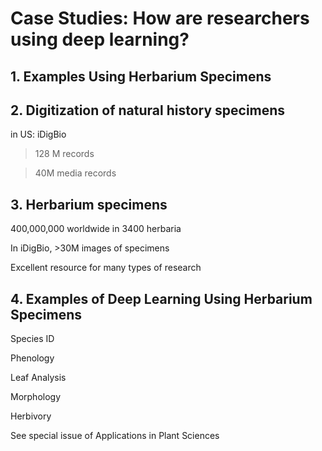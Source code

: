 # Case Studies: How are researchers using deep learning?

## 1. Examples Using Herbarium Specimens


## 2. Digitization of natural history specimens
in US:  iDigBio
	
   >128 M records
	
   >40M media records


## 3. Herbarium specimens

   400,000,000 worldwide in 3400 herbaria

   In iDigBio, >30M images of specimens

   Excellent resource for many types of research
 

## 4. Examples of Deep Learning Using Herbarium Specimens

   Species ID

   Phenology
 
   Leaf Analysis

   Morphology

   Herbivory

   See special issue of Applications in Plant Sciences








